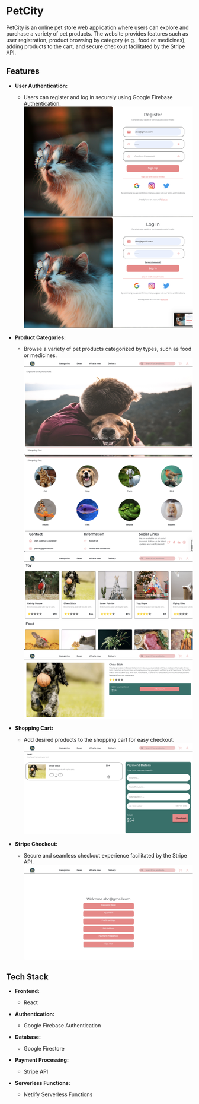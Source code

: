 # PetCity

PetCity is an online pet store web application where users can explore and purchase a variety of pet products. The website provides features such as user registration, product browsing by category (e.g., food or medicines), adding products to the cart, and secure checkout facilitated by the Stripe API.

## Features

- **User Authentication:**
  - Users can register and log in securely using Google Firebase Authentication.
![PetCity Screenshot](public/images/PetCity1.png)
![PetCity Screenshot](public/images/PetCity2.png)

- **Product Categories:**
  - Browse a variety of pet products categorized by types, such as food or medicines.
  ![PetCity Screenshot](public/images/PetCity3.png)
  ![PetCity Screenshot](public/images/PetCity4.png)
  ![PetCity Screenshot](public/images/PetCity5.png)
  ![PetCity Screenshot](public/images/PetCity6.png)

- **Shopping Cart:**
  - Add desired products to the shopping cart for easy checkout.
  ![PetCity Screenshot](public/images/PetCity7.png)

- **Stripe Checkout:**
  - Secure and seamless checkout experience facilitated by the Stripe API.
  ![PetCity Screenshot](public/images/PetCity8.png)

## Tech Stack

- **Frontend:**
  - React

- **Authentication:**
  - Google Firebase Authentication

- **Database:**
  - Google Firestore

- **Payment Processing:**
  - Stripe API

- **Serverless Functions:**
  - Netlify Serverless Functions



